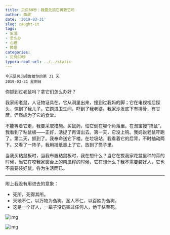 ```yaml
---
title: 贝贝60秒：我要先抓它再救它吗
author: 曲政
date: '2019-03-31'
slug: caught-it
tags:
- 生活
- 怎么办
- 心理
- 微信
categories:
- 贝贝60秒
typora-root-url: ../../static
---
```


```
今天是贝贝报告给你的第 31 天
2019-03-31 星期日
```

你抓到过老鼠吗？拿它们怎么办好？

我家闹老鼠，人证物证具在。它从洞里出来，撞到过我妈的脚；它在电视柜后探头，惊到了我儿子。它跑进卫生间，吓到了我老婆。我家沙发底下有排骨，有甘蔗，俨然成为了它的食堂。

不能等着它走，我要采取措施。买鼠药，怕它倒在哪个角落里。在淘宝搜“捕鼠”，我看到了粘鼠板——正好，活捉了再请出去。第一天，它没上钩。我妈说老鼠吓跑了。第二天，抓到了。我奉命送它下楼。在垃圾站，我看着它的后背，不时抽动两下。又看了一阵子，我用报纸裹上了它，放到了筒子里。

当我买粘鼠板时，当我布置粘鼠板时，我在想什么？当它在拔我家花盆里种的蒜的时候，当它在咬我家窗台上的南瓜籽的时候，它在想什么？我不需要装好人，它也不需要装好鼠，各为生活而已。

------

附上我没有用进去的意象：

-   死所，死得其所。
-   天地不仁，以万物为刍狗。圣人不仁，以百姓为刍狗。
-   这是一个好人，一辈子没伤害过任何人，他干枯至死。

![img](/images/2019-03-31-%E8%B4%9D%E8%B4%9D60%E7%A7%92%EF%BC%9A%E6%88%91%E8%A6%81%E5%85%88%E6%8A%93%E5%AE%83%E5%86%8D%E6%95%91%E5%AE%83%E5%90%97/640-20200416155657352.jpeg)

![img](/images/2019-03-31-%E8%B4%9D%E8%B4%9D60%E7%A7%92%EF%BC%9A%E6%88%91%E8%A6%81%E5%85%88%E6%8A%93%E5%AE%83%E5%86%8D%E6%95%91%E5%AE%83%E5%90%97/640-20200416155700776.jpeg)




